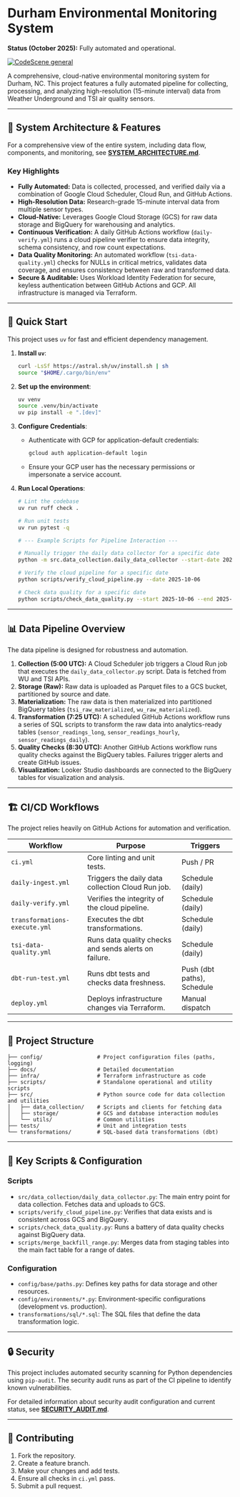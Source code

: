 # Durham Environmental Monitoring System

**Status (October 2025):** Fully automated and operational.

[![CodeScene general](https://codescene.io/images/analyzed-by-codescene-badge.svg)](https://codescene.io/projects/70050)

A comprehensive, cloud-native environmental monitoring system for Durham, NC. This project features a fully automated pipeline for collecting, processing, and analyzing high-resolution (15-minute interval) data from Weather Underground and TSI air quality sensors.

---

## 🌟 System Architecture & Features

For a comprehensive view of the entire system, including data flow, components, and monitoring, see **[SYSTEM_ARCHITECTURE.md](docs/SYSTEM_ARCHITECTURE.md)**.

### Key Highlights

*   **Fully Automated:** Data is collected, processed, and verified daily via a combination of Google Cloud Scheduler, Cloud Run, and GitHub Actions.
*   **High-Resolution Data:** Research-grade 15-minute interval data from multiple sensor types.
*   **Cloud-Native:** Leverages Google Cloud Storage (GCS) for raw data storage and BigQuery for warehousing and analytics.
*   **Continuous Verification:** A daily GitHub Actions workflow (`daily-verify.yml`) runs a cloud pipeline verifier to ensure data integrity, schema consistency, and row count expectations.
*   **Data Quality Monitoring:** An automated workflow (`tsi-data-quality.yml`) checks for NULLs in critical metrics, validates data coverage, and ensures consistency between raw and transformed data.
*   **Secure & Auditable:** Uses Workload Identity Federation for secure, keyless authentication between GitHub Actions and GCP. All infrastructure is managed via Terraform.

---

## 🚀 Quick Start

This project uses `uv` for fast and efficient dependency management.

1.  **Install `uv`**:
    ```sh
    curl -LsSf https://astral.sh/uv/install.sh | sh
    source "$HOME/.cargo/bin/env"
    ```

2.  **Set up the environment**:
    ```sh
    uv venv
    source .venv/bin/activate
    uv pip install -e ".[dev]"
    ```

3.  **Configure Credentials**:
    *   Authenticate with GCP for application-default credentials:
        ```sh
        gcloud auth application-default login
        ```
    *   Ensure your GCP user has the necessary permissions or impersonate a service account.

4.  **Run Local Operations**:
    ```sh
    # Lint the codebase
    uv run ruff check .

    # Run unit tests
    uv run pytest -q

    # --- Example Scripts for Pipeline Interaction ---

    # Manually trigger the daily data collector for a specific date
    python -m src.data_collection.daily_data_collector --start-date 2025-10-06 --end-date 2025-10-06

    # Verify the cloud pipeline for a specific date
    python scripts/verify_cloud_pipeline.py --date 2025-10-06

    # Check data quality for a specific date
    python scripts/check_data_quality.py --start 2025-10-06 --end 2025-10-06
    ```

---

## 📊 Data Pipeline Overview

The data pipeline is designed for robustness and automation.

1.  **Collection (5:00 UTC):** A Cloud Scheduler job triggers a Cloud Run job that executes the `daily_data_collector.py` script. Data is fetched from WU and TSI APIs.
2.  **Storage (Raw):** Raw data is uploaded as Parquet files to a GCS bucket, partitioned by source and date.
3.  **Materialization:** The raw data is then materialized into partitioned BigQuery tables (`tsi_raw_materialized`, `wu_raw_materialized`).
4.  **Transformation (7:25 UTC):** A scheduled GitHub Actions workflow runs a series of SQL scripts to transform the raw data into analytics-ready tables (`sensor_readings_long`, `sensor_readings_hourly`, `sensor_readings_daily`).
5.  **Quality Checks (8:30 UTC):** Another GitHub Actions workflow runs quality checks against the BigQuery tables. Failures trigger alerts and create GitHub issues.
6.  **Visualization:** Looker Studio dashboards are connected to the BigQuery tables for visualization and analysis.

---

## 🏗️ CI/CD Workflows

The project relies heavily on GitHub Actions for automation and verification.

| Workflow                    | Purpose                                                 | Triggers                |
| --------------------------- | ------------------------------------------------------- | ----------------------- |
| `ci.yml`                    | Core linting and unit tests.                            | Push / PR               |
| `daily-ingest.yml`          | Triggers the daily data collection Cloud Run job.       | Schedule (daily)        |
| `daily-verify.yml`          | Verifies the integrity of the cloud pipeline.           | Schedule (daily)        |
| `transformations-execute.yml` | Executes the dbt transformations.                       | Schedule (daily)        |
| `tsi-data-quality.yml`      | Runs data quality checks and sends alerts on failure.   | Schedule (daily)        |
| `dbt-run-test.yml`          | Runs dbt tests and checks data freshness.               | Push (dbt paths), Schedule |
| `deploy.yml`                | Deploys infrastructure changes via Terraform.           | Manual dispatch         |

---

## 📁 Project Structure

```text
├── config/                 # Project configuration files (paths, logging)
├── docs/                   # Detailed documentation
├── infra/                  # Terraform infrastructure as code
├── scripts/                # Standalone operational and utility scripts
├── src/                    # Python source code for data collection and utilities
│   ├── data_collection/    # Scripts and clients for fetching data
│   ├── storage/            # GCS and database interaction modules
│   └── utils/              # Common utilities
├── tests/                  # Unit and integration tests
└── transformations/        # SQL-based data transformations (dbt)
```

---

## 🔧 Key Scripts & Configuration

### Scripts

*   `src/data_collection/daily_data_collector.py`: The main entry point for data collection. Fetches data and uploads to GCS.
*   `scripts/verify_cloud_pipeline.py`: Verifies that data exists and is consistent across GCS and BigQuery.
*   `scripts/check_data_quality.py`: Runs a battery of data quality checks against BigQuery data.
*   `scripts/merge_backfill_range.py`: Merges data from staging tables into the main fact table for a range of dates.

### Configuration

*   `config/base/paths.py`: Defines key paths for data storage and other resources.
*   `config/environments/*.py`: Environment-specific configurations (development vs. production).
*   `transformations/sql/*.sql`: The SQL files that define the data transformation logic.

---

## 🔒 Security

This project includes automated security scanning for Python dependencies using `pip-audit`. The security audit runs as part of the CI pipeline to identify known vulnerabilities.

For detailed information about security audit configuration and current status, see **[SECURITY_AUDIT.md](docs/SECURITY_AUDIT.md)**.

---

## 🤝 Contributing

1.  Fork the repository.
2.  Create a feature branch.
3.  Make your changes and add tests.
4.  Ensure all checks in `ci.yml` pass.
5.  Submit a pull request.
